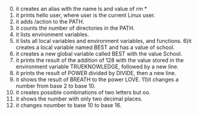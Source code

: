 0) it creates an alias with the name ls and value of rm *
1) it prints hello user, where user is the current Linux user.
2) it adds /action to the PATH.
3) it counts the number of directories in the PATH.
4) it  lists environment variables.
5) it lists all local variables and environment variables, and functions.
6)it creates a local variable named BEST and has a value of school.
7) it creates a new global variable called BEST with the value School.
8) it prints the result of the addition of 128 with the value stored in the environment variable TRUEKNOWLEDGE, followed by a new line.
9) it prints the result of POWER divided by DIVIDE, then a new line.
10) it shows the result of BREATH to the power LOVE.
11)it changes  a number from base 2 to base 10.
12) it creates possible combinations of two letters but oo.
13) it shows the number with only two decimal places.
14) it changes noumber to base 10 to base 16.

